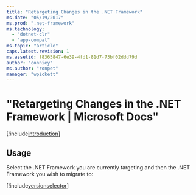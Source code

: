 ```yaml
---
title: "Retargeting Changes in the .NET Framework"
ms.date: "05/19/2017"
ms.prod: ".net-framework"
ms.technology:
  - "dotnet-clr"
  - "app-compat"
ms.topic: "article"
caps.latest.revision: 1
ms.assetid: f8365847-6e39-4fd1-81d7-73bf02ddd79d
author: "conniey"
ms.author: "ronpet"
manager: "wpickett"
---
```


# "Retargeting Changes in the .NET Framework | Microsoft Docs"

[!include[introduction](../../../../includes/migration-guide/retargeting/introduction.md)]

## Usage
Select the .NET Framework you are currently targeting and then the .NET Framework you wish to migrate to:

[!include[versionselector](../../../../includes/migration-guide/retargeting/versionselector.md)]
